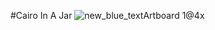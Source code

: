 #Cairo In A Jar
![new_blue_textArtboard 1@4x](https://user-images.githubusercontent.com/27156342/178054701-2ebd523c-6c48-45dd-b3b4-9471ae30a952.png)

